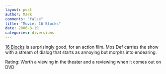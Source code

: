 ```yaml
--- 
layout: post
author: Mark
comments: "false"
title: "Movie: 16 Blocks"
date: 2006-3-19
categories: diversions
---
```

<a href="http://imdb.com/title/tt0450232/" title="16 Blocks">16 Blocks</a> is surprisingly good, for an action film. Mos Def carries the show with a stream of dialog that starts as annoying but morphs into endearing.

Rating: Worth a viewing in the theater and a reviewing when it comes out on DVD

